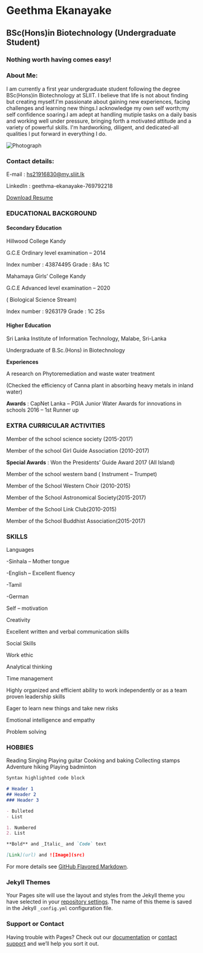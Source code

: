# **Geethma Ekanayake**

## BSc(Hons)in Biotechnology (Undergraduate Student) 

### **Nothing worth having comes easy!** 

### About Me: 

I am currently a first year undergraduate student following the degree BSc(Hons)in Biotechnology at SLIIT. I believe that life is not about finding but creating myself.I'm passionate about gaining new experiences, facing challenges and learning new things.I acknowledge my own self worth;my self confidence soaring.I am adept at handling mutiple tasks on a daily basis and working well under pressure, bringing forth a motivated attitude and a variety of powerful skills. I'm hardworking, diligent, and dedicated-all qualities l put forward in everything I do. 

![Photograph](https://user-images.githubusercontent.com/91940743/136012584-09c77be8-32c3-4535-9a0b-dfcd263b1fa6.jpeg)

### Contact details:

E-mail : [hs21916830@my.sliit.lk](mailto:hs21916830@my.sliit.lk) 

LinkedIn : geethma-ekanayake-769792218

[Download Resume](https://drive.google.com/file/d/1Lsy_CUizUSAFRKAYa1Dj-mQid9H-oz0C/view?usp=sharing)

### EDUCATIONAL BACKGROUND

#### Secondary Education 

Hillwood College Kandy

 G.C.E Ordinary level examination – 2014

 Index number : 43874495 Grade : 8As 1C

Mahamaya Girls’ College Kandy

 G.C.E Advanced level examination – 2020

 ( Biological Science Stream)

 Index number : 9263179 Grade : 1C 2Ss

#### Higher Education

Sri Lanka Institute of Information Technology, Malabe, Sri-Lanka 

Undergraduate of B.Sc.(Hons) in Biotechnology

**Experiences**

A research on Phytoremediation and waste water treatment

(Checked the efficiency of Canna plant in absorbing heavy metals in inland water)

**Awards** : CapNet Lanka – PGIA Junior Water Awards for innovations in schools 2016 – 1st Runner up

### EXTRA CURRICULAR ACTIVITIES

Member of the school science society (2015-2017)

Member of the school Girl Guide Association (2010-2017)

**Special Awards** : Won the Presidents’ Guide Award 2017 (All Island)

Member of the school western band ( Instrument – Trumpet)

Member of the School Western Choir (2010-2015)

Member of the School Astronomical Society(2015-2017)

Member of the School Link Club(2010-2015)

Member of the School Buddhist Association(2015-2017)

### SKILLS

Languages

-Sinhala – Mother tongue

-English – Excellent fluency

-Tamil

-German

 Self – motivation

 Creativity

 Excellent written and verbal communication skills

 Social Skills

 Work ethic

 Analytical thinking

 Time management

 Highly organized and efficient ability to work
independently or as a team proven leadership skills

 Eager to learn new things and take new risks

 Emotional intelligence and empathy
 
 Problem solving

### HOBBIES

 Reading
 Singing
 Playing guitar
 Cooking and baking
 Collecting stamps
 Adventure hiking
 Playing badminton
 
 


```markdown
Syntax highlighted code block

# Header 1
## Header 2
### Header 3

- Bulleted
- List

1. Numbered
2. List

**Bold** and _Italic_ and `Code` text

[Link](url) and ![Image](src)
```

For more details see [GitHub Flavored Markdown](https://guides.github.com/features/mastering-markdown/).

### Jekyll Themes

Your Pages site will use the layout and styles from the Jekyll theme you have selected in your [repository settings](https://github.com/Geethma-Ekanayake2021/Geethma-Ekanayake2021.github.io/settings/pages). The name of this theme is saved in the Jekyll `_config.yml` configuration file.

### Support or Contact

Having trouble with Pages? Check out our [documentation](https://docs.github.com/categories/github-pages-basics/) or [contact support](https://support.github.com/contact) and we’ll help you sort it out.

